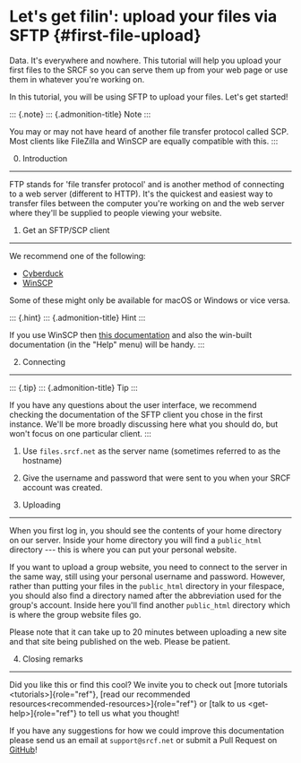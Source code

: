 Let\'s get filin\': upload your files via SFTP {#first-file-upload}
==============================================

Data. It\'s everywhere and nowhere. This tutorial will help you upload
your first files to the SRCF so you can serve them up from your web page
or use them in whatever you\'re working on.

In this tutorial, you will be using SFTP to upload your files. Let\'s
get started!

::: {.note}
::: {.admonition-title}
Note
:::

You may or may not have heard of another file transfer protocol called
SCP. Most clients like FileZilla and WinSCP are equally compatible with
this.
:::

0. Introduction
---------------

FTP stands for \'file transfer protocol\' and is another method of
connecting to a web server (different to HTTP). It\'s the quickest and
easiest way to transfer files between the computer you\'re working on
and the web server where they\'ll be supplied to people viewing your
website.

1. Get an SFTP/SCP client
-------------------------

We recommend one of the following:

-   [Cyberduck](http://cyberduck.io)
-   [WinSCP](http://winscp.net/eng/index.php)

Some of these might only be available for macOS or Windows or vice
versa.

::: {.hint}
::: {.admonition-title}
Hint
:::

If you use WinSCP then [this
documentation](http://winscp.net/eng/docs/introduction) and also the
win-built documentation (in the \"Help\" menu) will be handy.
:::

2. Connecting
-------------

::: {.tip}
::: {.admonition-title}
Tip
:::

If you have any questions about the user interface, we recommend
checking the documentation of the SFTP client you chose in the first
instance. We\'ll be more broadly discussing here what you should do, but
won\'t focus on one particular client.
:::

1.  Use `files.srcf.net` as the server name (sometimes referred to as
    the hostname)
2.  Give the username and password that were sent to you when your SRCF
    account was created.

3. Uploading
------------

When you first log in, you should see the contents of your home
directory on our server. Inside your home directory you will find a
`public_html` directory --- this is where you can put your personal
website.

If you want to upload a group website, you need to connect to the server
in the same way, still using your personal username and password.
However, rather than putting your files in the `public_html` directory
in your filespace, you should also find a directory named after the
abbreviation used for the group\'s account. Inside here you\'ll find
another `public_html` directory which is where the group website files
go.

Please note that it can take up to 20 minutes between uploading a new
site and that site being published on the web. Please be patient.

4. Closing remarks
------------------

Did you like this or find this cool? We invite you to check out
[more tutorials \<tutorials\>]{role="ref"},
[read our  recommended resources\<recommended-resources\>]{role="ref"}
or [talk to us \<get-help\>]{role="ref"} to tell us what you thought!

If you have any suggestions for how we could improve this documentation
please send us an email at `support@srcf.net` or submit a Pull Request
on [GitHub](https://github.com/SRCF/docs)!
